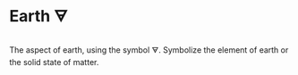 # Earth 🜃

The aspect of earth, using the symbol 🜃. Symbolize the element of earth or the
solid state of matter.
